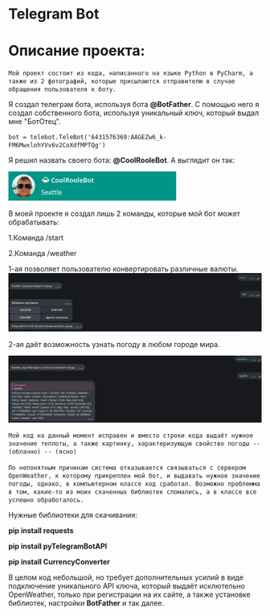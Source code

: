 # Telegram Bot
# Описание проекта:

    Мой проект состоит из кода, написанного на языке Python в PyCharm, а также из 2 фотографий, которые присылаются отправителю в случае обращения пользователя к боту.

Я создал телеграм бота, используя бота **@BotFather**. С помощью него я создал собственного бота, используя уникальный ключ, который выдал мне "БотОтец".
```
bot = telebot.TeleBot('6431576369:AAGEZw6_k-FM6MwxlohYVv6v2CoXdfMPTQg')
```
Я решил назвать своего бота: **@CoolRooleBot**. А выглядит он так:

![alt text](image-2.png)

В моей проекте я создал лишь 2 команды, которые мой бот может обрабатывать:

1.Команда /start

2.Команда /weather

1-ая позволяет пользователю конвертировать различные валюты. ![alt text](image.png)

2-ая даёт возможность узнать погоду в любом городе мира.

![alt text](image-4.png)

    Мой код на данный момент исправен и вместо строки кода выдаёт нужное значение теплоты, а также картинку, характеризующую свойство погоды -- (облачно) -- (ясно)

    По непонятным причинам система отказывается связываться с сервером OpenWeather, к которому прикреплен мой бот, и выдавать нужное значение погоды, однако, в компьютерном классе код сработал. Возможно проблемма в том, какие-то из моих скаченных библиотек сломались, а в классе все успешно обработалось.

Нужные библиотеки для скачивания:

**pip install requests**

**pip install pyTelegramBotAPI**

**pip install CurrencyConverter**

В целом код небольшой, но требует дополнительных усилий в виде подключение уникального API ключа, который выдаёт исклютельно OpenWeather, только при регистрации на их сайте, а также установке библиотек, настройки **BotFather** и так далее.
